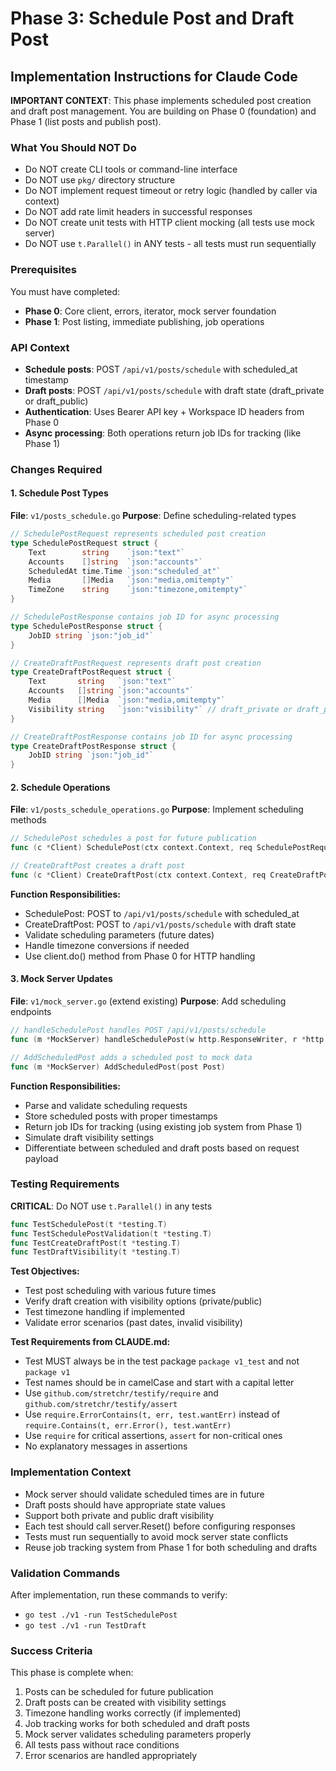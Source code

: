 # Phase 3: Schedule Post and Draft Post

## Implementation Instructions for Claude Code

**IMPORTANT CONTEXT**: This phase implements scheduled post creation and draft post management. You are building on Phase 0 (foundation) and Phase 1 (list posts and publish post).

### What You Should NOT Do
- Do NOT create CLI tools or command-line interface
- Do NOT use `pkg/` directory structure
- Do NOT implement request timeout or retry logic (handled by caller via context)
- Do NOT add rate limit headers in successful responses
- Do NOT create unit tests with HTTP client mocking (all tests use mock server)
- Do NOT use `t.Parallel()` in ANY tests - all tests must run sequentially

### Prerequisites
You must have completed:
- **Phase 0**: Core client, errors, iterator, mock server foundation
- **Phase 1**: Post listing, immediate publishing, job operations

### API Context
- **Schedule posts**: POST `/api/v1/posts/schedule` with scheduled_at timestamp
- **Draft posts**: POST `/api/v1/posts/schedule` with draft state (draft_private or draft_public)
- **Authentication**: Uses Bearer API key + Workspace ID headers from Phase 0
- **Async processing**: Both operations return job IDs for tracking (like Phase 1)

### Changes Required

#### 1. Schedule Post Types
**File**: `v1/posts_schedule.go`
**Purpose**: Define scheduling-related types

```go
// SchedulePostRequest represents scheduled post creation
type SchedulePostRequest struct {
    Text        string    `json:"text"`
    Accounts    []string  `json:"accounts"`
    ScheduledAt time.Time `json:"scheduled_at"`
    Media       []Media   `json:"media,omitempty"`
    TimeZone    string    `json:"timezone,omitempty"`
}

// SchedulePostResponse contains job ID for async processing
type SchedulePostResponse struct {
    JobID string `json:"job_id"`
}

// CreateDraftPostRequest represents draft post creation
type CreateDraftPostRequest struct {
    Text       string   `json:"text"`
    Accounts   []string `json:"accounts"`
    Media      []Media  `json:"media,omitempty"`
    Visibility string   `json:"visibility"` // draft_private or draft_public
}

// CreateDraftPostResponse contains job ID for async processing
type CreateDraftPostResponse struct {
    JobID string `json:"job_id"`
}
```

#### 2. Schedule Operations
**File**: `v1/posts_schedule_operations.go`
**Purpose**: Implement scheduling methods

```go
// SchedulePost schedules a post for future publication
func (c *Client) SchedulePost(ctx context.Context, req SchedulePostRequest, resp *SchedulePostResponse) error

// CreateDraftPost creates a draft post
func (c *Client) CreateDraftPost(ctx context.Context, req CreateDraftPostRequest, resp *CreateDraftPostResponse) error
```

**Function Responsibilities:**
- SchedulePost: POST to `/api/v1/posts/schedule` with scheduled_at
- CreateDraftPost: POST to `/api/v1/posts/schedule` with draft state
- Validate scheduling parameters (future dates)
- Handle timezone conversions if needed
- Use client.do() method from Phase 0 for HTTP handling

#### 3. Mock Server Updates
**File**: `v1/mock_server.go` (extend existing)
**Purpose**: Add scheduling endpoints

```go
// handleSchedulePost handles POST /api/v1/posts/schedule
func (m *MockServer) handleSchedulePost(w http.ResponseWriter, r *http.Request)

// AddScheduledPost adds a scheduled post to mock data
func (m *MockServer) AddScheduledPost(post Post)
```

**Function Responsibilities:**
- Parse and validate scheduling requests
- Store scheduled posts with proper timestamps
- Return job IDs for tracking (using existing job system from Phase 1)
- Simulate draft visibility settings
- Differentiate between scheduled and draft posts based on request payload

### Testing Requirements
**CRITICAL**: Do NOT use `t.Parallel()` in any tests

```go
func TestSchedulePost(t *testing.T)
func TestSchedulePostValidation(t *testing.T)
func TestCreateDraftPost(t *testing.T)
func TestDraftVisibility(t *testing.T)
```

**Test Objectives:**
- Test post scheduling with various future times
- Verify draft creation with visibility options (private/public)
- Test timezone handling if implemented
- Validate error scenarios (past dates, invalid visibility)

**Test Requirements from CLAUDE.md:**
- Test MUST always be in the test package `package v1_test` and not `package v1`
- Test names should be in camelCase and start with a capital letter
- Use `github.com/stretchr/testify/require` and `github.com/stretchr/testify/assert`
- Use `require.ErrorContains(t, err, test.wantErr)` instead of `require.Contains(t, err.Error(), test.wantErr)`
- Use `require` for critical assertions, `assert` for non-critical ones
- No explanatory messages in assertions

### Implementation Context
- Mock server should validate scheduled times are in future
- Draft posts should have appropriate state values
- Support both private and public draft visibility
- Each test should call server.Reset() before configuring responses
- Tests must run sequentially to avoid mock server state conflicts
- Reuse job tracking system from Phase 1 for both scheduling and drafts

### Validation Commands
After implementation, run these commands to verify:
- `go test ./v1 -run TestSchedulePost`
- `go test ./v1 -run TestDraft`

### Success Criteria
This phase is complete when:
1. Posts can be scheduled for future publication
2. Draft posts can be created with visibility settings
3. Timezone handling works correctly (if implemented)
4. Job tracking works for both scheduled and draft posts
5. Mock server validates scheduling parameters properly
6. All tests pass without race conditions
7. Error scenarios are handled appropriately